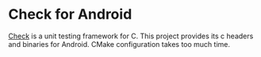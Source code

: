 # Check for Android

[Check](https://libcheck.github.io/check) is a unit testing framework for C. This project provides its c headers and binaries for Android. CMake configuration takes too much time.
